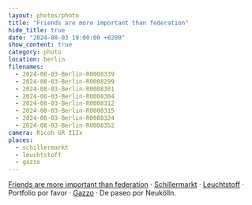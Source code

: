 ```yaml
---
layout: photos/photo
title: "Friends are more important than federation"
hide_title: true
date: "2024-08-03 19:00:00 +0200"
show_content: true
category: photo
location: berlin
filenames:
  - 2024-08-03-Berlin-R0008339
  - 2024-08-03-Berlin-R0008299
  - 2024-08-03-Berlin-R0008301
  - 2024-08-03-Berlin-R0008304
  - 2024-08-03-Berlin-R0008312
  - 2024-08-03-Berlin-R0008315
  - 2024-08-03-Berlin-R0008324
  - 2024-08-03-Berlin-R0008352
camera: Ricoh GR IIIx
places:
  - schillermarkt
  - leuchtstoff
  - gazzo
---
```


[Friends are more important than federation](https://indieweb.org/POSSE) &middot; [Schillermarkt](/maps/berlin/schillermarkt) &middot; [Leuchtstoff](/maps/berlin/leuchtstoff) &middot; Portfolio por favor &middot; [Gazzo](/maps/berlin/gazzo) &middot; De paseo por Neukölln.
